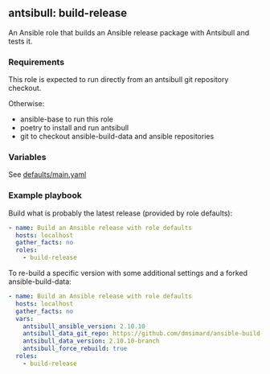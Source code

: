 ## antsibull: build-release

An Ansible role that builds an Ansible release package with Antsibull and tests it.

### Requirements

This role is expected to run directly from an antsibull git repository checkout.

Otherwise:

- ansible-base to run this role
- poetry to install and run antsibull
- git to checkout ansible-build-data and ansible repositories

### Variables

See [defaults/main.yaml](https://github.com/ansible-community/antsibull/blob/master/roles/build-release/defaults/main.yaml)

### Example playbook

Build what is probably the latest release (provided by role defaults):

```yaml
- name: Build an Ansible release with role defaults
  hosts: localhost
  gather_facts: no
  roles:
    - build-release
```

To re-build a specific version with some additional settings and a forked ansible-build-data:
```yaml
- name: Build an Ansible release with role defaults
  hosts: localhost
  gather_facts: no
  vars:
    antsibull_ansible_version: 2.10.10
    antsibull_data_git_repo: https://github.com/dmsimard/ansible-build-data
    antsibull_data_version: 2.10.10-branch
    antsibull_force_rebuild: true
  roles:
    - build-release
```
